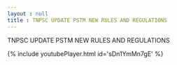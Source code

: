 ```yaml
---
layout : null
title : TNPSC UPDATE PSTM NEW RULES AND REGULATIONS
---
```


TNPSC UPDATE PSTM NEW RULES AND REGULATIONS



{% include youtubePlayer.html id='sDn1YmMn7gE' %}
